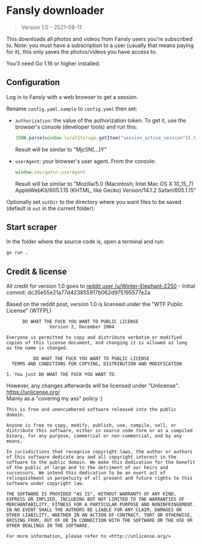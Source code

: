 # Fansly downloader

> Version 1.0 - 2021-08-11

This downloads all photos and videos from Fansly users you're subscribed to. Note: you must have a subscription to a user (usually that means paying for it), this only saves the photos/videos you have access to.

You'll need Go 1.16 or higher installed.

## Configuration

Log in to Fansly with a web browser to get a session.

Rename `config.yaml.sample` to `config.yaml` then set:

- `authorization`: the value of the authorization token. To get it, use the browser's console (developer tools) and run this:  
  
  ```js
  JSON.parse(window.localStorage.getItem("session_active_session")).token
  ```

  Result will be similar to "Mjc5N[...]Y"
- `userAgent`: your browser's user agent. From the console:  
  
  ```js
  window.navigator.userAgent
  ```
  
  Result will be similar to "Mozilla/5.0 (Macintosh; Intel Mac OS X 10_15_7) AppleWebKit/605.1.15 (KHTML, like Gecko) Version/14.1.2 Safari/605.1.15"

Optionally set `outDir` to the directory where you want files to be saved (default is `out` in the current folder).

## Start scraper

In the folder where the source code is, open a terminal and run:

```sh
go run .
```

## Credit & license

All credit for version 1.0 goes to [reddit user /u/Winter-Elephant-2250](https://www.reddit.com/user/Winter-Elephant-2250/comments/p3j87m/released_fansly_scraper_app_open_source/) - Initial commit: dc35e55e21a77d423855917b062d975195577e2a

Based on the reddit post, version 1.0 is licensed under the "WTF Public License" (WTFPL)

```
      DO WHAT THE FUCK YOU WANT TO PUBLIC LICENSE 
                Version 2, December 2004

Everyone is permitted to copy and distribute verbatim or modified 
copies of this license document, and changing it is allowed as long 
as the name is changed. 

          DO WHAT THE FUCK YOU WANT TO PUBLIC LICENSE 
  TERMS AND CONDITIONS FOR COPYING, DISTRIBUTION AND MODIFICATION 

1. You just DO WHAT THE FUCK YOU WANT TO.
```

However, any changes afterwards will be licensed under "Unlicense": https://unlicense.org/  
Mainly as a "covering my ass" policy :)

```
This is free and unencumbered software released into the public domain.

Anyone is free to copy, modify, publish, use, compile, sell, or
distribute this software, either in source code form or as a compiled
binary, for any purpose, commercial or non-commercial, and by any
means.

In jurisdictions that recognize copyright laws, the author or authors
of this software dedicate any and all copyright interest in the
software to the public domain. We make this dedication for the benefit
of the public at large and to the detriment of our heirs and
successors. We intend this dedication to be an overt act of
relinquishment in perpetuity of all present and future rights to this
software under copyright law.

THE SOFTWARE IS PROVIDED "AS IS", WITHOUT WARRANTY OF ANY KIND,
EXPRESS OR IMPLIED, INCLUDING BUT NOT LIMITED TO THE WARRANTIES OF
MERCHANTABILITY, FITNESS FOR A PARTICULAR PURPOSE AND NONINFRINGEMENT.
IN NO EVENT SHALL THE AUTHORS BE LIABLE FOR ANY CLAIM, DAMAGES OR
OTHER LIABILITY, WHETHER IN AN ACTION OF CONTRACT, TORT OR OTHERWISE,
ARISING FROM, OUT OF OR IN CONNECTION WITH THE SOFTWARE OR THE USE OR
OTHER DEALINGS IN THE SOFTWARE.

For more information, please refer to <http://unlicense.org/>
```